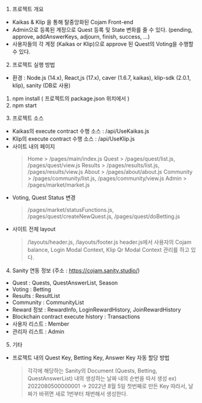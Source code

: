1. 프로젝트 개요
  - Kaikas & Klip 을 통해 탈중앙화된 Cojam Front-end
  - Admin으로 등록된 계정으로 Quest 등록 및 State 변화를 줄 수 있다. (pending, approve, addAnswerKeys, adjourn, finish, success, ...)
  - 사용자들의 각 계정 (Kaikas or Klip)으로 approve 된 Quest의 Voting을 수행할 수 있다.

2. 프로젝트 실행 방법
  - 환경 : Node.js (14.x), React,js (17.x), caver (1.6.7, kaikas), klip-sdk (2.0.1, klip), sanity (DB로 사용)

  1) npm install ( 프로젝트의 package.json 위치에서 )
  2) npm start

3. 프로젝트 소스
  - Kaikas의 execute contract 수행 소스 : /api/UseKaikas.js
  - Klip의 execute contract 수행 소스 : /api/UseKlip.js
  - 사이트 내의 페이지
    > Home      > /pages/main/index.js
    > Quest     > /pages/quest/list.js, /pages/quest/view.js
    > Results   > /pages/results/list.js, /pages/results/view.js
    > About     > /pages/about/about.js
    > Community > /pages/community/list.js, /pages/community/view.js
    > Admin     > /pages/market/market.js
  - Voting, Quest Status 변경
    > /pages/market/statusFunctions.js, /pages/quest/createNewQuest.js, /pages/quest/doBetting.js 
  - 사이트 전체 layout
    > /layouts/header.js, /layouts/footer.js
    > header.js에서 사용자의 Cojam balance, Login Modal Context, Klip Qr Modal Context 관리를 하고 있다.

4. Sanity 연동 정보 (주소 : https://cojam.sanity.studio/)
  - Quest : Quests, QuestAnswerList, Season
  - Voting : Betting
  - Results : ResultList
  - Community : CommunityList
  - Reward 정보 : RewardInfo, LoginRewardHistory, JoinRewardHistory
  - Blockchain contract execute history : Transactions
  - 사용자 리스트 : Member
  - 관리자 리스트 : Admin

5. 기타
  - 프로젝트 내의 Quest Key, Betting Key, Answer Key 자동 할당 방법
    > 각각에 해당하는 Sanity의 Document (Quests, Betting, QuestAnswerList) 내의 생성하는 날짜 내의 순번을 따서 생성
     ex) 2022080500000001 -> 2022년 8월 5일 첫번째로 만든 Key
    > 따라서, 날짜가 바뀌면 새로 1번부터 채번해서 생성한다.